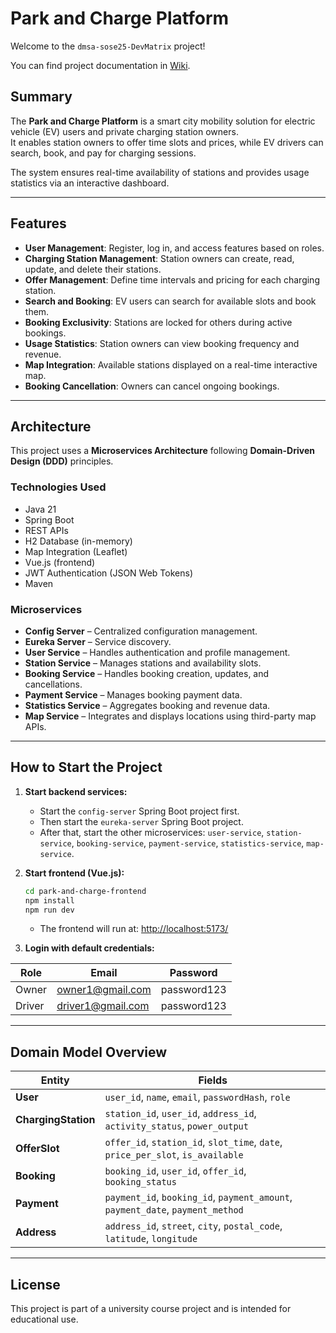 # Park and Charge Platform

Welcome to the `dmsa-sose25-DevMatrix` project!


You can find project documentation in [Wiki](https://github.com/hadisdelbord/dmsa-sose25-DevMatrix/wiki).

## Summary

The **Park and Charge Platform** is a smart city mobility solution for electric vehicle (EV) users and private charging station owners.\
It enables station owners to offer time slots and prices, while EV drivers can search, book, and pay for charging sessions.

The system ensures real-time availability of stations and provides usage statistics via an interactive dashboard.

---

## Features

- **User Management**: Register, log in, and access features based on roles.
- **Charging Station Management**: Station owners can create, read, update, and delete their stations.
- **Offer Management**: Define time intervals and pricing for each charging station.
- **Search and Booking**: EV users can search for available slots and book them.
- **Booking Exclusivity**: Stations are locked for others during active bookings.
- **Usage Statistics**: Station owners can view booking frequency and revenue.
- **Map Integration**: Available stations displayed on a real-time interactive map.
- **Booking Cancellation**: Owners can cancel ongoing bookings.

---

## Architecture

This project uses a **Microservices Architecture** following **Domain-Driven Design (DDD)** principles.

### Technologies Used

- Java 21
- Spring Boot
- REST APIs
- H2 Database (in-memory)
- Map Integration (Leaflet)
- Vue.js (frontend)
- JWT Authentication (JSON Web Tokens)
- Maven

### Microservices

- **Config Server** – Centralized configuration management.
- **Eureka Server** – Service discovery.
- **User Service** – Handles authentication and profile management.
- **Station Service** – Manages stations and availability slots.
- **Booking Service** – Handles booking creation, updates, and cancellations.
- **Payment Service** – Manages booking payment data.
- **Statistics Service** – Aggregates booking and revenue data.
- **Map Service** – Integrates and displays locations using third-party map APIs.

---

## How to Start the Project

1. **Start backend services:**

   - Start the `config-server` Spring Boot project first.
   - Then start the `eureka-server` Spring Boot project.
   - After that, start the other microservices: `user-service`, `station-service`, `booking-service`, `payment-service`, `statistics-service`, `map-service`.

2. **Start frontend (Vue.js):**

   ```bash
   cd park-and-charge-frontend
   npm install
   npm run dev
   ```

   - The frontend will run at: [http://localhost:5173/](http://localhost:5173/)

3. **Login with default credentials:**

| Role   | Email                                          | Password    |
| ------ | ---------------------------------------------- | ----------- |
| Owner  | [owner1@gmail.com](mailto\:owner1@gmail.com)   | password123 |
| Driver | [driver1@gmail.com](mailto\:driver1@gmail.com) | password123 |

---

## Domain Model Overview

| Entity              | Fields                                                                            |
| ------------------- | --------------------------------------------------------------------------------- |
| **User**            | `user_id`, `name`, `email`, `passwordHash`, `role`                                |
| **ChargingStation** | `station_id`, `user_id`, `address_id`, `activity_status`, `power_output`          |
| **OfferSlot**     | `offer_id`, `station_id`, `slot_time`, `date`, `price_per_slot`, `is_available`   |
| **Booking**         | `booking_id`, `user_id`, `offer_id`, `booking_status`                             |
| **Payment**         | `payment_id`, `booking_id`, `payment_amount`, `payment_date`, `payment_method`    |
| **Address**         | `address_id`, `street`, `city`, `postal_code`, `latitude`, `longitude` |

---

## License

This project is part of a university course project and is intended for educational use.

